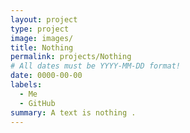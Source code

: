 ```yaml
---
layout: project
type: project
image: images/
title: Nothing
permalink: projects/Nothing
# All dates must be YYYY-MM-DD format!
date: 0000-00-00
labels:
  - Me
  - GitHub
summary: A text is nothing .
---
```

